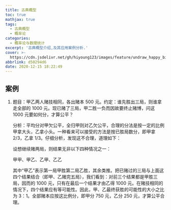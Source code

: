 ```yaml
---
title: 古典概型
toc: true
mathjax: true
tags:
  - 古典概型
  - 概率论
categories:
  - 概率论与数理统计
excerpt: '古典概型介绍,及其应用案例分析.'
cover: >-
  https://cdn.jsdelivr.net/gh/hiyoung123/images/feature/undraw_happy_birthday_s72n.svg
abbrlink: d50294d6
date: 2020-12-15 18:22:49
---
```


## 案例

1. 题目：甲乙两人赌技相同，各出赌本 500 元。约定：谁先胜出三局，则谁拿走全部的 1000 元。现已赌了三局，甲二胜一负而因故要终止赌博，问这 1000 元要如何分，才算公平？

   分析：平均分对甲欠公平，全归甲则对乙欠公平，合理的分法是按一定的比例甲拿大头，乙拿小头。一种看来可以接受的方法是按已胜局数分，即甲拿 2/3，乙拿 1/3。仔细分析，发现这不合理，道理如下：

   设想继续赌两局，则结果无非以下四种情况之一：

   甲甲、甲乙、乙甲、乙乙

   其中“甲乙”表示第一局甲胜第二局乙胜，其余类推。把已赌过的三局与上面这四个结果结合（即甲、乙赌完五局），我们看到：对前三个结果都是甲胜三局，因而的 1000 元，只有在最后一个结果才由乙得 1000 元。在赌技相同的情况下，四个结果应有等可能性。因此，甲、乙最终获胜的可能性的大小之比为 3：1。全部赌本应按这比例分，即甲分 750 元，乙分 250 元，才算公平合理。